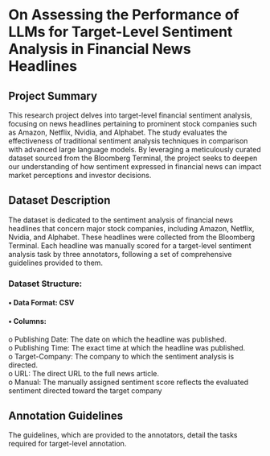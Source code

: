# On Assessing the Performance of LLMs for Target-Level Sentiment Analysis in Financial News Headlines

## Project Summary
This research project delves into target-level financial sentiment analysis, focusing on news headlines pertaining to prominent stock companies such as Amazon, Netflix, Nvidia, and Alphabet. The study evaluates the effectiveness of traditional sentiment analysis techniques in comparison with advanced large language models. By leveraging a meticulously curated dataset sourced from the Bloomberg Terminal, the project seeks to deepen our understanding of how sentiment expressed in financial news can impact market perceptions and investor decisions.

## Dataset Description
The dataset is dedicated to the sentiment analysis of financial news headlines that concern major stock companies, including Amazon, Netflix, Nvidia, and Alphabet. These headlines were collected from the Bloomberg Terminal. Each headline was manually scored for a target-level sentiment analysis task by three annotators, following a set of comprehensive guidelines provided to them.
### Dataset Structure:
#### • Data Format: CSV  
#### •	Columns:  
o	Publishing Date: The date on which the headline was published.  
o	Publishing Time: The exact time at which the headline was published.  
o	Target-Company: The company to which the sentiment analysis is directed.  
o	URL: The direct URL to the full news article.  
o	Manual: The manually assigned sentiment score reflects the evaluated sentiment directed toward the target company 

## Annotation Guidelines
The guidelines, which are provided to the annotators, detail the tasks required for target-level annotation. 
